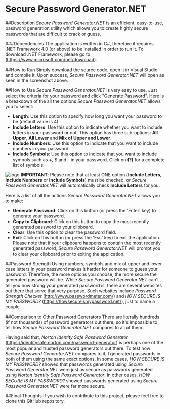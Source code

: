 # Secure Password Generator.NET

##Description
_Secure Password Generator.NET_ is an efficient, easy-to-use, password generation utility which allows you to create highly secure passwords that are difficult to crack or guess.

###Dependencies
The application is written in C#, therefore it requires .NET Framework 4.0 (or above) to be installed in order to run it. To download .NET Framework, please go to (https://www.microsoft.com/net/download).

##How to Run
Simply download the source code, open it in Visual Studio and compile it. Upon success, _Secure Password Generator.NET_ will open as seen in the screenshot above.

##How to Use
_Secure Password Generator.NET_ is very easy to use. Just select the criteria for your password and click "Generate Password". Here is a breakdown of the all the options _Secure Password Generator.NET_ allows you to select:

* **Length**: Use this option to specify how long you want your password to be (default value is 4).
* **Include Letters**: Use this option to indicate whether you want to include letters in your password or not. This option has three sub-options: **All Upper**, **All Lower** and **Mix of Upper and Lower**.
* **Include Numbers**: Use this option to indicate that you want to include numbers in your password.
* **Include Symbols**: Use this option to indicate that you want to include symbols such as +, $ and - in your password. Click on **(?)** for a complete list of symbols. 

![logo](http://i.snag.gy/3F75G.jpg) **IMPORTANT**: Please note that at least ONE option (**Include Letters**, **Include Numbers** or **Include Symbols**) must be checked, or _Secure Password Generator.NET_ will automatically check **Include Letters** for you.

Here is a list of all the actions _Secure Password Generator.NET_ allows you to make:

* **Generate Password**: Click on this button (or press the 'Enter' key) to generate your password. 
* **Copy to Clipboard**: Click on this button to copy the most recently generated password to your clipboard.
* **Clear**: Use this option to clear the password field.
* **Exit**: Click on this button (or press the 'Esc' key) to exit the application. Please note that if your clipboard happens to contain the most recently generated password, _Secure Password Generator.NET_ will prompt you to clear your clipboard prior to exiting the application.

##Password Strength
Using numbers, symbols and mix of upper and lower case letters in your password makes it harder for someone to guess your password. Therefore, the more options you choose, the more secure the generated password will be. While _Secure Password Generator.NET_ can't tell you how strong your generated password is, there are several websites out there that serve that very purpose. Such websites include _Password Strength Checker_ (http://www.passwordmeter.com/) and _HOW SECURE IS MY PASSWORD?_ (https://howsecureismypassword.net/), just to name a couple.

##Comparison to Other Password Generators
There are literally hundreds (if not thousands) of password generators out there, so it's impossible to tell how _Secure Password Generator.NET_ compares to all of them. 

Having said that, _Norton Identity Safe Password Generator_ (https://identitysafe.norton.com/password-generator) is perhaps one of the most popular and trusted password generators out there. To test how _Secure Password Generator.NET_ compares to it, I generated passwords in both of them using the same exact options. In some cases, _HOW SECURE IS MY PASSWORD?_ showed that passwords generated using _Secure Password Generator.NET_ were just as secure as passwords generated using _Norton Identity Safe Password Generator_. In other cases, _HOW SECURE IS MY PASSWORD?_ showed passwords generated using _Secure Password Generator.NET_ were far more secure. 

##Final Thoughts
If you wish to contribute to this project, please feel free to clone this GitHub repository.
